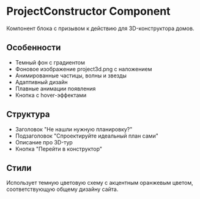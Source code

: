 # ProjectConstructor Component

Компонент блока с призывом к действию для 3D-конструктора домов.

## Особенности

- Темный фон с градиентом
- Фоновое изображение project3d.png с наложением
- Анимированные частицы, волны и звезды
- Адаптивный дизайн
- Плавные анимации появления
- Кнопка с hover-эффектами

## Структура

- Заголовок "Не нашли нужную планировку?"
- Подзаголовок "Спроектируйте идеальный план сами"
- Описание про 3D-тур
- Кнопка "Перейти в конструктор"

## Стили

Использует темную цветовую схему с акцентным оранжевым цветом, соответствующую общему дизайну сайта.